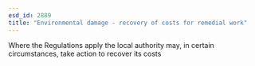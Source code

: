 ```yaml
---
esd_id: 2889
title: "Environmental damage - recovery of costs for remedial work"
---
```


Where the Regulations apply the local authority may, in certain circumstances, take action to recover its costs

